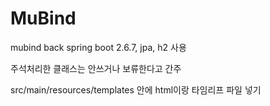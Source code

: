 # MuBind
mubind back
spring boot 2.6.7, jpa, h2 사용

주석처리한 클래스는 안쓰거나 보류한다고 간주

src/main/resources/templates 안에 html이랑 타임리프 파일 넣기
